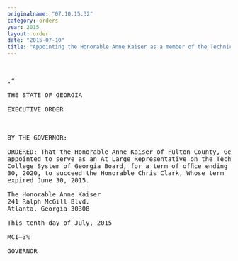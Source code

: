 ```yaml
---
originalname: "07.10.15.32"
category: orders
year: 2015
layout: order
date: "2015-07-10"
title: "Appointing the Honorable Anne Kaiser as a member of the Technical College System of Georgia Board"
---
```

<pre>
 

.“

THE STATE OF GEORGIA

EXECUTIVE ORDER

 

BY THE GOVERNOR:

ORDERED: That the Honorable Anne Kaiser of Fulton County, Georgia, is
appointed to serve as an At Large Representative on the Technical
College System of Georgia Board, for a term of ofﬁce ending June
30, 2020, to succeed the Honorable Chris Clark, Whose term
expired June 30, 2015.

The Honorable Anne Kaiser
241 Ralph McGill Blvd.
Atlanta, Georgia 30308

This tenth day of July, 2015

MCI—3%

GOVERNOR

 

 

 

</pre>
